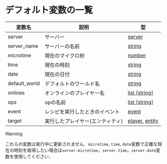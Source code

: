 # デフォルト変数の一覧

| 変数名         | 説明                | 型                                                                        |
|---------------|-------------------|--------------------------------------------------------------------------|
| server        | サーバー              | [server](/variable/types.md#server)                                      |
| server_name   | サーバーの名前           | [string](/variable/types.md#string)                                      |
| microtime     | 現在のマイクロ秒          | [number](/variable/types.md#number)                                      |
| time          | 現在の時刻             | [string](/variable/types.md#string)                                      |
| date          | 現在の日付             | [string](/variable/types.md#string)                                      |
| default_world | デフォルトのワールド名       | [string](/variable/types.md#string)                                      |
| onlines       | オンラインのプレイヤー名      | [list [string]](/variable/types.md#list)                                 |
| ops           | opの名前             | [list [string]](/variable/types.md#list)                                 |
| event         | レシピを実行したときのイベント   | [event](/variable/types.md#event)                                        |
| target        | 実行したプレイヤー(エンティティ) | [player](/variable/types.md#player), [entity](/variable/types.md#entity) |

> [!WARNING]
> これらの変数は実行中に更新されません．`microtime`, `time`, `date`変数で正確な現在の時刻を取得したい場合は`server.microtime`，`server.time`，`server.date`変数を使用してください． 
